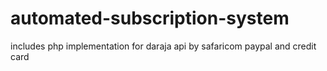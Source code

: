 # automated-subscription-system
includes php implementation for daraja api by safaricom   paypal and credit card
